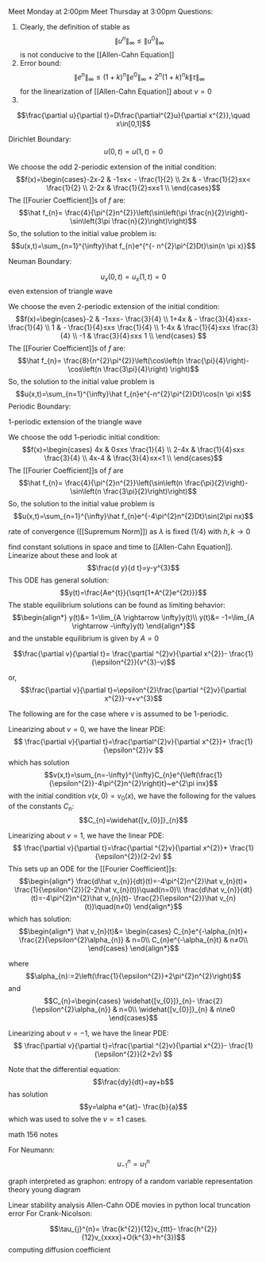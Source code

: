 Meet Monday at 2:00pm
Meet Thursday at 3:00pm
Questions:
1. Clearly, the definition of stable as $$\|u^{n}\|_{\infty}\le\|u^{0}\|_{\infty}$$is not conducive to the [[Allen-Cahn Equation]]
2. Error bound: $$\|e^{n}\|_{\infty}≤(1+k)^{n}\|e^{0}\|_{\infty}+2^{n}(1+k)^{n}k\|\tau\|_{\infty}$$for the linearization of [[Allen-Cahn Equation]] about $v=0$
3. 



$$\frac{\partial u}{\partial t}=D\frac{\partial^{2}u}{\partial x^{2}},\quad x\in[0,1]$$

Dirichlet Boundary: $$u(0,t)=u(1,t)=0$$


We choose the odd 2-periodic extension of the initial condition: $$f(x)=\begin{cases}-2x-2 & -1≤x< - \frac{1}{2} \\
2x & - \frac{1}{2}≤x< \frac{1}{2} \\
2-2x & \frac{1}{2}≤x≤1 \\
\end{cases}$$
The [[Fourier Coefficient]]s of $f$ are: $$\hat f_{n}= \frac{4}{\pi^{2}n^{2}}\left(\sin\left(\pi \frac{n}{2}\right)-\sin\left(3\pi \frac{n}{2}\right)\right)$$
So, the solution to the initial value problem is: $$u(x,t)=\sum_{n=1}^{\infty}\hat f_{n}e^{^{- n^{2}\pi^{2}Dt}\sin(n \pi x)}$$

Neuman Boundary:

$$u_{x}(0,t)=u_{x}(1,t)=0$$
even extension of triangle wave

We choose the even 2-periodic extension of the initial condition: $$f(x)=\begin{cases}-2 & -1≤x≤- \frac{3}{4} \\
1+4x & - \frac{3}{4}≤x≤- \frac{1}{4} \\
1 & - \frac{1}{4}≤x≤ \frac{1}{4} \\
1-4x & \frac{1}{4}≤x≤ \frac{3}{4} \\
-1 & \frac{3}{4}≤x≤ 1 \\
\end{cases}
$$
The [[Fourier Coefficient]]s of $f$ are: $$\hat f_{n}= \frac{8}{n^{2}\pi^{2}}\left(\cos\left(n \frac{\pi}{4}\right)-\cos\left(n \frac{3\pi}{4}\right) \right)$$
So, the solution to the initial value problem is $$u(x,t)=\sum_{n=1}^{\infty}\hat f_{n}e^{-n^{2}\pi^{2}Dt}\cos(n \pi x)$$
Periodic Boundary:

1-periodic extension of the triangle wave

We choose the odd 1-periodic initial condition: $$f(x)=\begin{cases}
4x & 0≤x≤ \frac{1}{4} \\
2-4x & \frac{1}{4}≤x≤ \frac{3}{4} \\
4x-4 & \frac{3}{4}≤x<1 \\
\end{cases}$$
The [[Fourier Coefficient]]s of $f$ are $$\hat f_{n}= \frac{4}{\pi^{2}n^{2}}\left(\sin\left(n \frac{\pi}{2}\right)-\sin\left(n \frac{3\pi}{2}\right)\right)$$
So, the solution to the initial value problem is $$u(x,t)=\sum_{n=1}^{\infty}\hat f_{n}e^{-4\pi^{2}n^{2}Dt}\sin(2\pi nx)$$



rate of convergence ([[Supremum Norm]]) as $\lambda$ is fixed (1/4) with $h,k \rightarrow 0$

find constant solutions in space and time to [[Allen-Cahn Equation]]. Linearize about these and look at 
$$\frac{d y}{d t}=y-y^{3}$$
This ODE has general solution: $$y(t)=\frac{Ae^{t}}{\sqrt{1+A^{2}e^{2t}}}$$
The stable equilibrium solutions can be found as limiting behavior: $$\begin{align*}
y(t)&= 1=\lim_{A \rightarrow \infty}y(t)\\
y(t)&= -1=\lim_{A \rightarrow -\infty}y(t)
\end{align*}$$
and the unstable equilibrium is given by $A=0$


$$\frac{\partial v}{\partial t}= \frac{\partial ^{2}v}{\partial x^{2}}- \frac{1}{\epsilon^{2}}(v^{3}-v)$$

or, $$\frac{\partial v}{\partial t}=\epsilon^{2}\frac{\partial ^{2}v}{\partial x^{2}}-v+v^{3}$$

The following are for the case where $v$ is assumed to be 1-periodic.

Linearizing about $v=0$, we have the linear PDE: $$
\frac{\partial v}{\partial t}=\frac{\partial^{2}v}{\partial x^{2}}+ \frac{1}{\epsilon^{2}}v
$$
which has solution $$v(x,t)=\sum_{n=-\infty}^{\infty}C_{n}e^{\left(\frac{1}{\epsilon^{2}}-4\pi^{2}n^{2}\right)t}~e^{2\pi inx}$$
with the initial condition $v(x,0)=v_{0}(x)$, we have the following for the values of the constants $C_{n}$: $$C_{n}=\widehat{[v_{0}]}_{n}$$

Linearizing about $v=1$, we have the linear PDE: $$
\frac{\partial v}{\partial t}=\frac{\partial ^{2}v}{\partial x^{2}}+ \frac{1}{\epsilon^{2}}(2-2v)
$$
This sets up an ODE for the [[Fourier Coefficient]]s: $$\begin{align*}
\frac{d\hat v_{n}}{dt}(t)=-4\pi^{2}n^{2}\hat v_{n}(t)+ \frac{1}{\epsilon^{2}}(2-2\hat v_{n}(t))\quad(n=0)\\
\frac{d\hat v_{n}}{dt}(t)=-4\pi^{2}n^{2}\hat v_{n}(t)- \frac{2}{\epsilon^{2}}\hat v_{n}(t))\quad(n≠0)
\end{align*}$$
which has solution: $$\begin{align*}
\hat v_{n}(t)&= \begin{cases}
C_{n}e^{-\alpha_{n}t}+ \frac{2}{\epsilon^{2}\alpha_{n}} & n=0\\
C_{n}e^{-\alpha_{n}t} & n≠0\\
\end{cases}
\end{align*}$$

where $$\alpha_{n}:=2\left(\frac{1}{\epsilon^{2}}+2\pi^{2}n^{2}\right)$$
and $$C_{n}=\begin{cases} \widehat{[v_{0}]}_{n}- \frac{2}{\epsilon^{2}\alpha_{n}}  & n=0\\
\widehat{[v_{0}]}_{n} & n\ne0
\end{cases}$$



Linearizing about $v=-1$, we have the linear PDE: $$
\frac{\partial v}{\partial t}=\frac{\partial ^{2}v}{\partial x^{2}}- \frac{1}{\epsilon^{2}}(2+2v)
$$

Note that the differential equation: $$\frac{dy}{dt}=ay+b$$has solution $$y=\alpha e^{at}- \frac{b}{a}$$
which was used to solve the $v=±1$ cases.

math 156 notes


For Neumann: $$u^{n}_{-1}=u_{1}^{n}$$









graph interpreted as graphon: 
entropy of a random variable
representation theory
young diagram





Linear stability analysis Allen-Cahn ODE
movies in python
local truncation error
For Crank-Nicolson:


$$\tau_{j}^{n}= \frac{k^{2}}{12}v_{ttt}- \frac{h^{2}}{12}v_{xxxx}+O(k^{3}+h^{3})$$
computing diffusion coefficient



